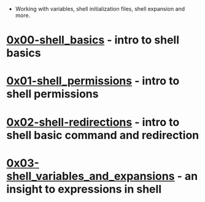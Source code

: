 * Working with variables, shell initialization files, shell expansion and more.

# [0x00-shell_basics](https://github.com/nzaghacollins1/alx-system_engineering-devops/tree/master/0x00-shell_basics) - intro to shell basics
# [0x01-shell_permissions](https://github.com/nzaghacollins1/alx-system_engineering-devops/tree/master/0x01-shell_permissions) - intro to shell permissions
# [0x02-shell-redirections](https://github.com/nzaghacollins1/alx-system_engineering-devops/tree/master/0x02-shell_redirections) - intro to shell basic command and redirection
# [0x03-shell_variables_and_expansions](https://github.com/nzaghacollins1/alx-system_engineering-devops/tree/master/0x03-shell_variables_expansions) - an insight to expressions in shell
